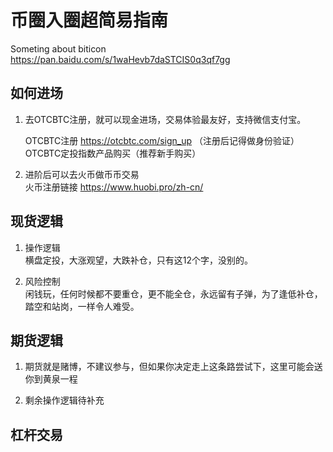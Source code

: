 # 币圈入圈超简易指南
Someting about biticon
https://pan.baidu.com/s/1waHevb7daSTCIS0q3qf7gg
## 如何进场

1. 去OTCBTC注册，就可以现金进场，交易体验最友好，支持微信支付宝。<br />

    OTCBTC注册  https://otcbtc.com/sign_up （注册后记得做身份验证）<br />
    OTCBTC定投指数产品购买（推荐新手购买）<br />

2. 进阶后可以去火币做币币交易 <br />
火币注册链接 https://www.huobi.pro/zh-cn/

## 现货逻辑

1. 操作逻辑 <br />
横盘定投，大涨观望，大跌补仓，只有这12个字，没别的。

2. 风险控制<br />
闲钱玩，任何时候都不要重仓，更不能全仓，永远留有子弹，为了逢低补仓，踏空和站岗，一样令人难受。

## 期货逻辑

1. 期货就是赌博，不建议参与，但如果你决定走上这条路尝试下，这里可能会送你到黄泉一程

2. 剩余操作逻辑待补充


## 杠杆交易

